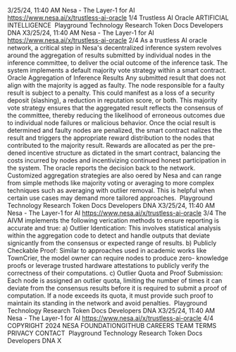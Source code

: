 3/25/24, 11:40 AM Nesa - The Layer-1 for AI
https://www.nesa.ai/x/trustless-ai-oracle 1/4
Trustless AI Oracle
ARTIFICIAL INTELLIGENCE
 Playground Technology Research Token Docs Developers DNA X3/25/24, 11:40 AM Nesa - The Layer-1 for AI
https://www.nesa.ai/x/trustless-ai-oracle 2/4
As a trustless AI oracle network, a critical step in Nesa's decentralized inference system
revolves around the aggregation of results submitted by individual nodes in the inference
committee, to deliver the o cial outcome of the inference task. The system implements a
default majority vote strategy within a smart contract.
Oracle Aggregation of Inference
Results
Any submitted result that does not align with the majority is  agged as faulty. The node
responsible for a faulty result is subject to a penalty. This could manifest as a loss of a
security deposit (slashing), a reduction in reputation score, or both.
This majority vote strategy ensures that the aggregated result reflects
the consensus of the committee, thereby reducing the likelihood of
erroneous outcomes due to individual node failures or malicious
behavior.
Once the o cial result is determined and faulty nodes are penalized, the smart contract
 nalizes the result and triggers the appropriate reward distribution to the nodes that
contributed to the majority result. Rewards are allocated as per the pre-de ned incentive
structure as dictated in the smart contract, balancing the costs incurred by nodes and
incentivizing continued honest participation in the system. The oracle reports the decision
back to the network.
Customized aggregation strategies are also o ered by Nesa and can range from simple
methods like majority voting or averaging to more complex techniques such as averaging
with outlier removal. This is helpful when certain use cases may demand more tailored
approaches.
 Playground Technology Research Token Docs Developers DNA X3/25/24, 11:40 AM Nesa - The Layer-1 for AI
https://www.nesa.ai/x/trustless-ai-oracle 3/4
The AIVM implements the following veri cation methods to ensure reporting is accurate
and true: a) Outlier Identi cation: This involves statistical analysis within the aggregation
code to detect and handle outputs that deviate signi cantly from the consensus or
expected range of results. b) Publicly Checkable Proof: Similar to approaches used in
academic works like TownCrier, the model owner can require nodes to produce zero-
knowledge proofs or leverage trusted hardware attestations to publicly verify the
correctness of their computations. c) Outlier Quota and Proof Submission: Each node is
assigned an outlier quota, limiting the number of times it can deviate from the consensus
results before it is required to submit a proof of computation. If a node exceeds its quota,
it must provide such proof to maintain its standing in the network and avoid penalties.
 Playground Technology Research Token Docs Developers DNA X3/25/24, 11:40 AM Nesa - The Layer-1 for AI
https://www.nesa.ai/x/trustless-ai-oracle 4/4
COPYRIGHT 2024 NESA FOUNDATIONGITHUB CAREERS TEAM TERMS PRIVACY CONTACT
 Playground Technology Research Token Docs Developers DNA X